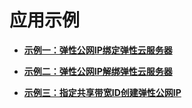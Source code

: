 # 应用示例<a name="eip_apieg_0000"></a>

-   **[示例一：弹性公网IP绑定弹性云服务器](示例一-弹性公网IP绑定弹性云服务器.md)**  

-   **[示例二：弹性公网IP解绑弹性云服务器](示例二-弹性公网IP解绑弹性云服务器.md)**  

-   **[示例三：指定共享带宽ID创建弹性公网IP](示例三-指定共享带宽ID创建弹性公网IP.md)**  


